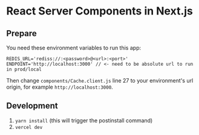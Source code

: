 # React Server Components in Next.js

## Prepare

You need these environment variables to run this app:

```
REDIS_URL='rediss://:<password>@<url>:<port>'
ENDPOINT='http://localhost:3000' // <- need to be absolute url to run in prod/local
```

Then change `components/Cache.client.js` line 27 to your environment's url origin, for example `http://localhost:3000`.

## Development

1. `yarn install` (this will trigger the postinstall command)
2. `vercel dev`
